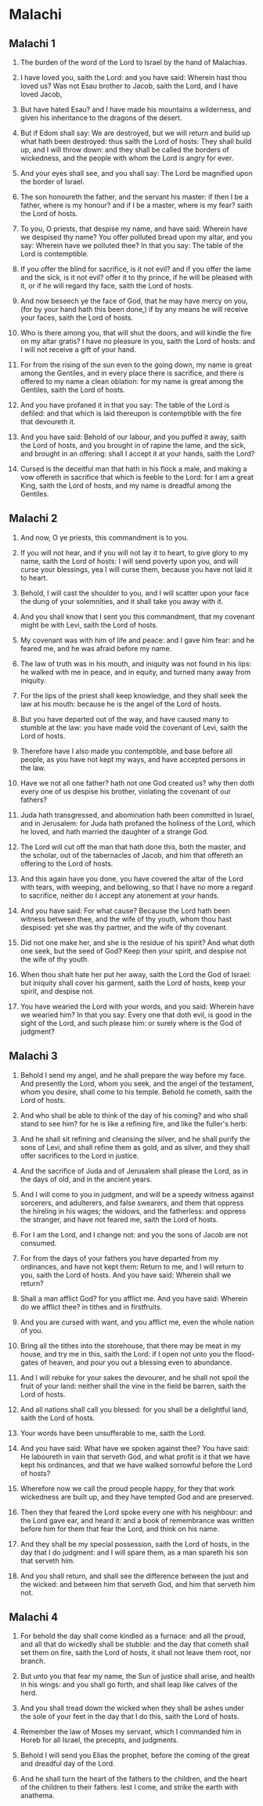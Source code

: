 # Malachi

## Malachi 1

1. The burden of the word of the Lord to Israel by the hand of Malachias.

2. I have loved you, saith the Lord: and you have said: Wherein hast thou loved us? Was not Esau brother to Jacob, saith the Lord, and I have loved Jacob,

3. But have hated Esau? and I have made his mountains a wilderness, and given his inheritance to the dragons of the desert.

4. But if Edom shall say: We are destroyed, but we will return and build up what hath been destroyed: thus saith the Lord of hosts: They shall build up, and I will throw down: and they shall be called the borders of wickedness, and the people with whom the Lord is angry for ever.

5. And your eyes shall see, and you shall say: The Lord be magnified upon the border of Israel.

6. The son honoureth the father, and the servant his master: if then I be a father, where is my honour? and if I be a master, where is my fear? saith the Lord of hosts.

7. To you, O priests, that despise my name, and have said: Wherein have we despised thy name? You offer polluted bread upon my altar, and you say: Wherein have we polluted thee? In that you say: The table of the Lord is contemptible.

8. If you offer the blind for sacrifice, is it not evil? and if you offer the lame and the sick, is it not evil? offer it to thy prince, if he will be pleased with it, or if he will regard thy face, saith the Lord of hosts.

9. And now beseech ye the face of God, that he may have mercy on you, (for by your hand hath this been done,) if by any means he will receive your faces, saith the Lord of hosts.

10. Who is there among you, that will shut the doors, and will kindle the fire on my altar gratis? I have no pleasure in you, saith the Lord of hosts: and I will not receive a gift of your hand.

11. For from the rising of the sun even to the going down, my name is great among the Gentiles, and in every place there is sacrifice, and there is offered to my name a clean oblation: for my name is great among the Gentiles, saith the Lord of hosts.

12. And you have profaned it in that you say: The table of the Lord is defiled: and that which is laid thereupon is contemptible with the fire that devoureth it.

13. And you have said: Behold of our labour, and you puffed it away, saith the Lord of hosts, and you brought in of rapine the lame, and the sick, and brought in an offering: shall I accept it at your hands, saith the Lord?

14. Cursed is the deceitful man that hath in his flock a male, and making a vow offereth in sacrifice that which is feeble to the Lord: for I am a great King, saith the Lord of hosts, and my name is dreadful among the Gentiles.

## Malachi 2

1. And now, O ye priests, this commandment is to you.

2. If you will not hear, and if you will not lay it to heart, to give glory to my name, saith the Lord of hosts: I will send poverty upon you, and will curse your blessings, yea I will curse them, because you have not laid it to heart.

3. Behold, I will cast the shoulder to you, and I will scatter upon your face the dung of your solemnities, and it shall take you away with it.

4. And you shall know that I sent you this commandment, that my covenant might be with Levi, saith the Lord of hosts.

5. My covenant was with him of life and peace: and I gave him fear: and he feared me, and he was afraid before my name.

6. The law of truth was in his mouth, and iniquity was not found in his lips: he walked with me in peace, and in equity, and turned many away from iniquity.

7. For the lips of the priest shall keep knowledge, and they shall seek the law at his mouth: because he is the angel of the Lord of hosts.

8. But you have departed out of the way, and have caused many to stumble at the law: you have made void the covenant of Levi, saith the Lord of hosts.

9. Therefore have I also made you contemptible, and base before all people, as you have not kept my ways, and have accepted persons in the law.

10. Have we not all one father? hath not one God created us? why then doth every one of us despise his brother, violating the covenant of our fathers?

11. Juda hath transgressed, and abomination hath been committed in Israel, and in Jerusalem: for Juda hath profaned the holiness of the Lord, which he loved, and hath married the daughter of a strange God.

12. The Lord will cut off the man that hath done this, both the master, and the scholar, out of the tabernacles of Jacob, and him that offereth an offering to the Lord of hosts.

13. And this again have you done, you have covered the altar of the Lord with tears, with weeping, and bellowing, so that I have no more a regard to sacrifice, neither do I accept any atonement at your hands.

14. And you have said: For what cause? Because the Lord hath been witness between thee, and the wife of thy youth, whom thou hast despised: yet she was thy partner, and the wife of thy covenant.

15. Did not one make her, and she is the residue of his spirit? And what doth one seek, but the seed of God? Keep then your spirit, and despise not the wife of thy youth.

16. When thou shalt hate her put her away, saith the Lord the God of Israel: but iniquity shall cover his garment, saith the Lord of hosts, keep your spirit, and despise not.

17. You have wearied the Lord with your words, and you said: Wherein have we wearied him? In that you say: Every one that doth evil, is good in the sight of the Lord, and such please him: or surely where is the God of judgment?

## Malachi 3

1. Behold I send my angel, and he shall prepare the way before my face. And presently the Lord, whom you seek, and the angel of the testament, whom you desire, shall come to his temple. Behold he cometh, saith the Lord of hosts.

2. And who shall be able to think of the day of his coming? and who shall stand to see him? for he is like a refining fire, and like the fuller's herb:

3. And he shall sit refining and cleansing the silver, and he shall purify the sons of Levi, and shall refine them as gold, and as silver, and they shall offer sacrifices to the Lord in justice.

4. And the sacrifice of Juda and of Jerusalem shall please the Lord, as in the days of old, and in the ancient years.

5. And I will come to you in judgment, and will be a speedy witness against sorcerers, and adulterers, and false swearers, and them that oppress the hireling in his wages; the widows, and the fatherless: and oppress the stranger, and have not feared me, saith the Lord of hosts.

6. For I am the Lord, and I change not: and you the sons of Jacob are not consumed.

7. For from the days of your fathers you have departed from my ordinances, and have not kept them: Return to me, and I will return to you, saith the Lord of hosts. And you have said: Wherein shall we return?

8. Shall a man afflict God? for you afflict me. And you have said: Wherein do we afflict thee? in tithes and in firstfruits.

9. And you are cursed with want, and you afflict me, even the whole nation of you.

10. Bring all the tithes into the storehouse, that there may be meat in my house, and try me in this, saith the Lord: if I open not unto you the flood-gates of heaven, and pour you out a blessing even to abundance.

11. And I will rebuke for your sakes the devourer, and he shall not spoil the fruit of your land: neither shall the vine in the field be barren, saith the Lord of hosts.

12. And all nations shall call you blessed: for you shall be a delightful land, saith the Lord of hosts.

13. Your words have been unsufferable to me, saith the Lord.

14. And you have said: What have we spoken against thee? You have said: He laboureth in vain that serveth God, and what profit is it that we have kept his ordinances, and that we have walked sorrowful before the Lord of hosts?

15. Wherefore now we call the proud people happy, for they that work wickedness are built up, and they have tempted God and are preserved.

16. Then they that feared the Lord spoke every one with his neighbour: and the Lord gave ear, and heard it: and a book of remembrance was written before him for them that fear the Lord, and think on his name.

17. And they shall be my special possession, saith the Lord of hosts, in the day that I do judgment: and I will spare them, as a man spareth his son that serveth him.

18. And you shall return, and shall see the difference between the just and the wicked: and between him that serveth God, and him that serveth him not.

## Malachi 4

1. For behold the day shall come kindled as a furnace: and all the proud, and all that do wickedly shall be stubble: and the day that cometh shall set them on fire, saith the Lord of hosts, it shall not leave them root, nor branch.

2. But unto you that fear my name, the Sun of justice shall arise, and health in his wings: and you shall go forth, and shall leap like calves of the herd.

3. And you shall tread down the wicked when they shall be ashes under the sole of your feet in the day that I do this, saith the Lord of hosts.

4. Remember the law of Moses my servant, which I commanded him in Horeb for all Israel, the precepts, and judgments.

5. Behold I will send you Elias the prophet, before the coming of the great and dreadful day of the Lord.

6. And he shall turn the heart of the fathers to the children, and the heart of the children to their fathers: lest I come, and strike the earth with anathema.

